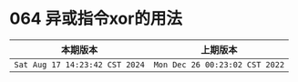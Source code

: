 # 064 异或指令xor的用法

|本期版本| 上期版本|
|:---:|:---:|
`Sat Aug 17 14:23:42 CST 2024` | `Mon Dec 26 00:23:02 CST 2022`